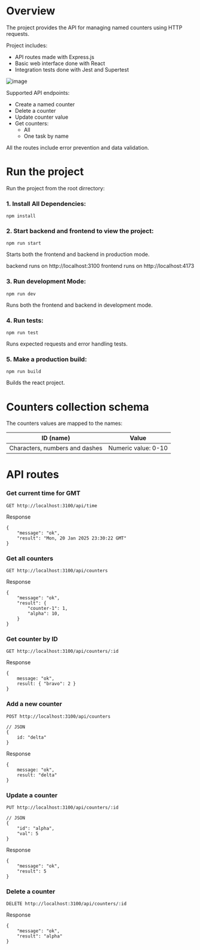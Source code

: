 # Overview

The project provides the API for managing named counters using HTTP requests.

Project includes:

- API routes made with Express.js
- Basic web interface done with React
- Integration tests done with Jest and Supertest

![image](https://github.com/user-attachments/assets/938a5eb5-a23c-4737-a9fa-4d3b7352f3b7)

Supported API endpoints:

- Create a named counter
- Delete a counter
- Update counter value
- Get counters:
  - All
  - One task by name

All the routes include error prevention and data validation.

# Run the project

Run the project from the root dirrectory:

### 1. Install All Dependencies:

`npm install`

### 2. Start backend and frontend to view the project:

`npm run start`

Starts both the frontend and backend in production mode.

backend runs on http://localhost:3100
frontend runs on http://localhost:4173

### 3. Run development Mode:

`npm run dev`

Runs both the frontend and backend in development mode.

### 4. Run tests:

`npm run test`

Runs expected requests and error handling tests.

### 5. Make a production build:

`npm run build`

Builds the react project.


# Counters collection schema

The counters values are mapped to the names:

| ID (name)      | Value    |
| ---------- | ------- | 
| Characters, numbers and dashes | Numeric value: 0-10  | 

# API routes

### Get current time for GMT

```
GET http://localhost:3100/api/time
```
Response
```
{
    "message": "ok",
    "result": "Mon, 20 Jan 2025 23:30:22 GMT"
}
```

### Get all counters

```
GET http://localhost:3100/api/counters
```
Response
```
{
    "message": "ok",
    "result": {
        "counter-1": 1,
        "alpha": 10,
    }
}
```

### Get counter by ID

```
GET http://localhost:3100/api/counters/:id
```
Response
```
{
    message: "ok",
    result: { "bravo": 2 }
}
```

### Add a new counter

```
POST http://localhost:3100/api/counters

// JSON
{
    id: "delta"
}
```
Response
```
{
    message: "ok",
    result: "delta"
}
```

### Update a counter

```
PUT http://localhost:3100/api/counters/:id

// JSON
{
    "id": "alpha",
    "val": 5
}
```
Response
```
{
    "message": "ok",
    "result": 5
}
```

### Delete a counter

```
DELETE http://localhost:3100/api/counters/:id
```
Response
```
{
    "message": "ok",
    "result": "alpha"
}
```
